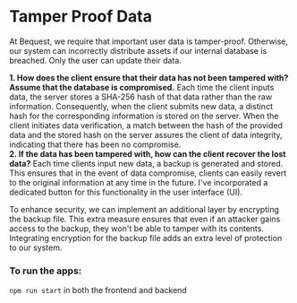 # Tamper Proof Data

At Bequest, we require that important user data is tamper-proof. Otherwise, our system can incorrectly distribute assets if our internal database is breached. 
Only the user can update their data.


**1. How does the client ensure that their data has not been tampered with? Assume that the database is compromised.**
    Each time the client inputs data, the server stores a SHA-256 hash of that data rather than the raw information. Consequently, when the client submits new data, a distinct hash for the corresponding information is stored on the server. When the client initiates data verification, a match between the hash of the provided data and the stored hash on the server assures the client of data integrity, indicating that there has been no compromise.
<br />
**2. If the data has been tampered with, how can the client recover the lost data?**
    Each time clients input new data, a backup is generated and stored. This ensures that in the event of data compromise, clients can easily revert to the original information at any time in the future. I've incorporated a dedicated button for this functionality in the user interface (UI).

To enhance security, we can implement an additional layer by encrypting the backup file. This extra measure ensures that even if an attacker gains access to the backup, they won't be able to tamper with its contents. Integrating encryption for the backup file adds an extra level of protection to our system.


### To run the apps:
```npm run start``` in both the frontend and backend

